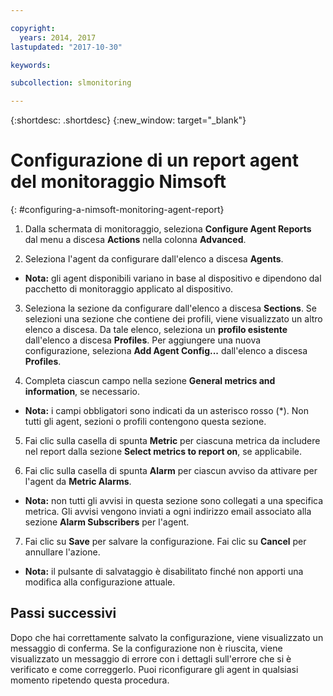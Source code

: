 ```yaml
---

copyright:
  years: 2014, 2017
lastupdated: "2017-10-30"

keywords:

subcollection: slmonitoring

---
```


{:shortdesc: .shortdesc}
{:new_window: target="_blank"}

# Configurazione di un report agent del monitoraggio Nimsoft
{: #configuring-a-nimsoft-monitoring-agent-report}

1. Dalla schermata di monitoraggio, seleziona **Configure Agent Reports** dal menu a discesa **Actions** nella colonna **Advanced**.

2. Seleziona l'agent da configurare dall'elenco a discesa **Agents**.
  * **Nota:** gli agent disponibili variano in base al dispositivo e dipendono dal pacchetto di monitoraggio applicato al dispositivo.

3. Seleziona la sezione da configurare dall'elenco a discesa **Sections**. Se selezioni una sezione che contiene dei profili, viene visualizzato un altro elenco a discesa. Da tale elenco, seleziona un **profilo esistente** dall'elenco a discesa **Profiles**. Per aggiungere una nuova configurazione, seleziona **Add Agent Config...** dall'elenco a discesa **Profiles**.

4. Completa ciascun campo nella sezione **General metrics and information**, se necessario.
  * **Nota:** i campi obbligatori sono indicati da un asterisco rosso (*). Non tutti gli agent, sezioni o profili contengono questa sezione.

5. Fai clic sulla casella di spunta **Metric** per ciascuna metrica da includere nel report dalla sezione **Select metrics to report on**, se applicabile.

6. Fai clic sulla casella di spunta **Alarm** per ciascun avviso da attivare per l'agent da **Metric Alarms**.
  * **Nota:** non tutti gli avvisi in questa sezione sono collegati a una specifica metrica. Gli avvisi vengono inviati a ogni indirizzo email associato alla sezione **Alarm Subscribers** per l'agent.

7. Fai clic su **Save** per salvare la configurazione. Fai clic su **Cancel** per annullare l'azione.
  * **Nota:** il pulsante di salvataggio è disabilitato finché non apporti una modifica alla configurazione attuale.

## Passi successivi

Dopo che hai correttamente salvato la configurazione, viene visualizzato un messaggio di conferma. Se la configurazione non è riuscita, viene visualizzato un messaggio di errore con i dettagli sull'errore che si è verificato e come correggerlo. Puoi riconfigurare gli agent in qualsiasi momento ripetendo questa procedura.
